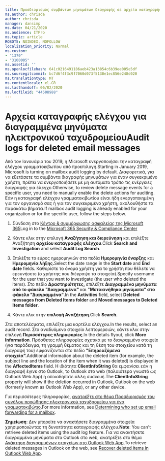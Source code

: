 ```yaml
---
title: Προσδιορισμός συμβάντων μηνυμάτων διαγραφής σε αρχεία καταγραφής ελέγχου
ms.author: chrisda
author: chrisda
manager: dansimp
ms.date: 04/21/2020
ms.audience: ITPro
ms.topic: article
ROBOTS: NOINDEX, NOFOLLOW
localization_priority: Normal
ms.custom:
- "1370"
- "3100005"
ms.assetid: ''
ms.openlocfilehash: 641c0216491186aeb423a13854c6b39ee005e5df
ms.sourcegitcommit: bc7d6f4f3c9f7060d073f5130e1ec856e248d020
ms.translationtype: MT
ms.contentlocale: el-GR
ms.lasthandoff: 06/02/2020
ms.locfileid: "44508988"
---
```

# <a name="audit-logs-for-deleted-email-messages"></a><span data-ttu-id="b9a31-102">Αρχεία καταγραφής ελέγχου για διαγραμμένα μηνύματα ηλεκτρονικού ταχυδρομείου</span><span class="sxs-lookup"><span data-stu-id="b9a31-102">Audit logs for deleted email messages</span></span>

<span data-ttu-id="b9a31-103">Από τον Ιανουάριο του 2019, η Microsoft ενεργοποιήσει την καταγραφή ελέγχου γραμματοκιβωτίου από προεπιλογή.</span><span class="sxs-lookup"><span data-stu-id="b9a31-103">Starting in January 2019, Microsoft is turning on mailbox audit logging by default.</span></span> <span data-ttu-id="b9a31-104">Διαφορετικά, για να εξετάσετε τα συμβάντα διαγραφής μηνυμάτων για έναν συγκεκριμένο χρήστη, πρέπει να ενεργοποιήσετε με μη αυτόματο τρόπο τις ενέργειες διαγραφής για έλεγχο.</span><span class="sxs-lookup"><span data-stu-id="b9a31-104">Otherwise, to review delete message events for a specific user, you need to manually enable the delete actions for auditing.</span></span> <span data-ttu-id="b9a31-105">Εάν η καταγραφή ελέγχου γραμματοκιβωτίου είναι ήδη ενεργοποιημένη για τον οργανισμό σας ή για τον συγκεκριμένο χρήστη, ακολουθήστε τα παρακάτω βήματα.</span><span class="sxs-lookup"><span data-stu-id="b9a31-105">If mailbox audit logging is already enabled for your organization or for the specific user, follow the steps below.</span></span>

1. <span data-ttu-id="b9a31-106">Σύνδεση στο [Κέντρο & συμμόρφωσης ασφαλείας της Microsoft 365](https://protection.office.com/)</span><span class="sxs-lookup"><span data-stu-id="b9a31-106">Log in to the [Microsoft 365 Security & Compliance Center](https://protection.office.com/)</span></span>

2. <span data-ttu-id="b9a31-107">Κάντε κλικ στην επιλογή **Αναζήτηση και διερεύνηση** και επιλέξτε Αναζήτηση **αρχείου καταγραφής ελέγχου**.</span><span class="sxs-lookup"><span data-stu-id="b9a31-107">Click **Search and Investigation** and select **Audit Log Search**.</span></span>

3. <span data-ttu-id="b9a31-108">Επιλέξτε το εύρος ημερομηνιών στα πεδία **Ημερομηνία έναρξης** και **Ημερομηνία λήξης.**</span><span class="sxs-lookup"><span data-stu-id="b9a31-108">Select the date range in the **Start date** and **End date** fields.</span></span> <span data-ttu-id="b9a31-109">Καθορίστε το όνομα χρήστη για το χρήστη που θέλετε να ερευνήσετε (ο χρήστης που διέγραψε τα στοιχεία).</span><span class="sxs-lookup"><span data-stu-id="b9a31-109">Specify username for the user that you want to investigate (the user who deleted the items).</span></span> <span data-ttu-id="b9a31-110">Στο πεδίο **Δραστηριότητες,** επιλέξτε **Διαγραμμένα μηνύματα από το φάκελο "Διαγραμμένα"** και **"Μετακινήθηκα μηνύματα" στο φάκελο "Διαγραμμένα"**.</span><span class="sxs-lookup"><span data-stu-id="b9a31-110">In the **Activities** field, select **Deleted messages from Deleted Items folder** and **Moved messages to Deleted Items folder**.</span></span>

4. <span data-ttu-id="b9a31-111">Κάντε κλικ στην **επιλογή Αναζήτηση**.</span><span class="sxs-lookup"><span data-stu-id="b9a31-111">Click **Search**.</span></span>

<span data-ttu-id="b9a31-112">Στα αποτελέσματα, επιλέξτε μια καρτέλα ελέγχου.</span><span class="sxs-lookup"><span data-stu-id="b9a31-112">In the results, select an audit record.</span></span> <span data-ttu-id="b9a31-113">Στο αναδυόμενο στοιχείο λεπτομερειών, κάντε κλικ στην επιλογή **Περισσότερες πληροφορίες**.</span><span class="sxs-lookup"><span data-stu-id="b9a31-113">In the details flyout, click **More Information**.</span></span> <span data-ttu-id="b9a31-114">Πρόσθετες πληροφορίες σχετικά με το διαγραμμένο στοιχείο (για παράδειγμα, τη γραμμή θέματος και τη θέση του στοιχείου κατά τη διαγραφή του) εμφανίζονται στο πεδίο **"Επηρεαζόμενα στοιχεία".**</span><span class="sxs-lookup"><span data-stu-id="b9a31-114">Additional information about the deleted item (for example, the subject line and the location of the item when it was deleted) is displayed in the **AffectedItems** field.</span></span> <span data-ttu-id="b9a31-115">Η ιδιότητα **ClientInfoString** θα εμφανίσει εάν η διαγραφή έγινε στο Outlook, το Outlook στο web (παλαιότερα γνωστό ως Outlook Web App) ή οποιαδήποτε άλλη συσκευή.</span><span class="sxs-lookup"><span data-stu-id="b9a31-115">The **ClientInfoString** property will show if the deletion occurred in Outlook, Outlook on the web (formerly known as Outlook Web App), or any other device.</span></span>

<span data-ttu-id="b9a31-116">Για περισσότερες πληροφορίες, [ανατρέξτε στο θέμα Προσδιορισμός του συνόλου προώθησης ηλεκτρονικού ταχυδρομείου για ένα γραμματοκιβώτιο](https://docs.microsoft.com/microsoft-365/compliance/auditing-troubleshooting-scenarios#determine-if-a-user-deleted-email-items).</span><span class="sxs-lookup"><span data-stu-id="b9a31-116">For more information, see [Determining who set up email forwarding for a mailbox](https://docs.microsoft.com/microsoft-365/compliance/auditing-troubleshooting-scenarios#determine-if-a-user-deleted-email-items).</span></span>

<span data-ttu-id="b9a31-117">**Σημείωση**: Δεν μπορείτε να ανακτήσετε διαγραμμένα στοιχεία χρησιμοποιώντας τη δυνατότητα καταγραφής ελέγχου.</span><span class="sxs-lookup"><span data-stu-id="b9a31-117">**Note**: You can't retrieve deleted items using the audit log feature.</span></span> <span data-ttu-id="b9a31-118">Για να ανακτήσετε διαγραμμένα μηνύματα στο Outlook στο web, ανατρέξτε στο θέμα [Ανάκτηση διαγραμμένων στοιχείων στο Outlook Web App](https://support.office.com/article/C3D8FC15-EEEF-4F1C-81DF-E27964B7EDD4).</span><span class="sxs-lookup"><span data-stu-id="b9a31-118">To retrieve deleted messages in Outlook on the web, see [Recover deleted items in Outlook Web App](https://support.office.com/article/C3D8FC15-EEEF-4F1C-81DF-E27964B7EDD4).</span></span>
